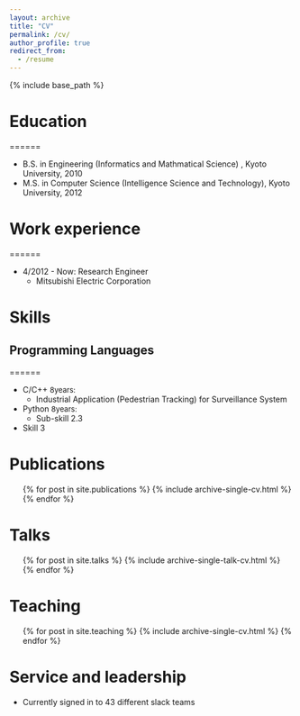 ```yaml
---
layout: archive
title: "CV"
permalink: /cv/
author_profile: true
redirect_from:
  - /resume
---
```


{% include base_path %}

# Education
======
* B.S. in Engineering (Informatics and Mathmatical Science) , Kyoto University, 2010
* M.S. in Computer Science (Intelligence Science and Technology), Kyoto University, 2012

# Work experience
======
* 4/2012 - Now: Research Engineer
  * Mitsubishi Electric Corporation
  
# Skills
## Programming Languages 
======
* C/C++ <font size="2">8years:</font>
  * Industrial Application (Pedestrian Tracking) for Surveillance System
* Python <font size="2">8years:</font>
  * Sub-skill 2.3
* Skill 3

Publications
======
  <ul>{% for post in site.publications %}
    {% include archive-single-cv.html %}
  {% endfor %}</ul>
  
Talks
======
  <ul>{% for post in site.talks %}
    {% include archive-single-talk-cv.html %}
  {% endfor %}</ul>
  
Teaching
======
  <ul>{% for post in site.teaching %}
    {% include archive-single-cv.html %}
  {% endfor %}</ul>
  
Service and leadership
======
* Currently signed in to 43 different slack teams
